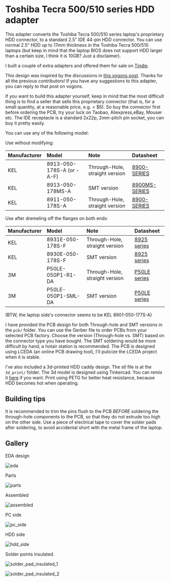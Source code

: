 # Toshiba Tecra 500/510 series HDD adapter

This adapter converts the Toshiba Tecra 500/510 series laptop's proprietary HDD connector, to a standard 2.5" IDE 44-pin HDD connector. You can use normal 2.5" HDD up to 17mm thickness in the Toshiba Tecra 500/510 laptops (but keep in mind that the laptop BIOS does not support HDD larger than a certain size, I think it is 10GB? Just a disclaimer).

I built a couple of extra adapters and offered them for sale on [Tindie](https://www.tindie.com/products/35777/).

This design was inspired by the discussions in [this vogons post](https://www.vogons.org/viewtopic.php?f=46&t=83221). Thanks for all the previous contributors! If you have any suggestions to this adapter, you can reply to that post on vogons.

If you want to build this adapter yourself, keep in mind that the most difficult thing is to find a seller that sells this proprietary connector (that is, for a small quantity, at a reasonable price, e.g. \< $6). So buy the connector first before ordering the PCB, try your luck on Taobao, Aliexpress,eBay, Mouser etc. The IDE receptacle is a standard 2x22p, 2mm-pitch pin socket, you can buy it pretty easily. 

You can use any of the following model:

Use without modifying:

| Manufacturer | Model | Note | Datasheet |
| :---- | :---- | :---- | :---- |
| KEL | 8913-050-178S-A (or \-A-F) | Through-Hole, straight version | [8900-SERIES](https://www.bce.it/wp-content/uploads/2019/06/KEL-8900-SERIES\_BCE.pdf) |
| KEL | 8913-050-178MS-A | SMT version | [8900MS-SERIES](https://www.bce.it/wp-content/uploads/2019/06/KEL-8900MS-SERIES\_BCE.pdf) |
| KEL | 8911-050-178S-A | Through-Hole, straight version | [8900-SERIES](https://www.bce.it/wp-content/uploads/2019/06/KEL-8900-SERIES\_BCE.pdf) |

Use after dremeling off the flanges on both ends:

| Manufacturer | Model | Note | Datasheet |
| :---- | :---- | :---- | :---- |
| KEL | 8931E-050-178S-F | Through-Hole, straight version | [8925 series](https://www.kel.jp/files/topics/490\_ext\_19\_en\_0.pdf) |
| KEL | 8930E-050-178S-F | SMT version | [8925 series](https://www.kel.jp/files/topics/490\_ext\_19\_en\_0.pdf) |
| 3M | P50LE-050P1-R1-DA | Through-Hole, straight version | [P50LE series](https://multimedia.3m.com/mws/media/218453O/3mtm-050-in-low-profile-plug-050-strt-ra-smt-ts1148.pdf) |
| 3M | P50LE-050P1-SML-DA | SMT version | [P50LE series](https://multimedia.3m.com/mws/media/218453O/3mtm-050-in-low-profile-plug-050-strt-ra-smt-ts1148.pdf) |

(BTW, the laptop side's connector seems to be KEL 8901-050-177S-A)

I have provided the PCB design for both Through-hole and SMT versions in the `pcb/` folder. You can use the Gerber file to order PCBs from your selected PCB factory. Choose the version (Through-hole vs. SMT) based on the connector type you have bought. The SMT soldering would be more difficult by hand, a hotair station is recommended. The PCB is designed using LCEDA (an online PCB drawing tool), I'll pulicize the LCEDA project when it is stable.

I've also included a 3d-printed HDD caddy design. The stl file is at the `3d_print/` folder. The 3d model is designed using Tinkercad. You can remix it [here](https://www.tinkercad.com/things/9fCpsQH187o-toshiba-tecra-510cdt-hdd-caddy) if you want. Print using PETG for better heat resistance, because HDD becomes hot when operating.

## Building tips

It is recommended to trim the pins flush to the PCB *BEFORE* soldering the through-hole components to the PCB, so that they do not extrude too high on the other side. Use a piece of electrical tape to cover the solder pads after soldering, to avoid accidental short with the metal frame of the laptop.

## Gallery

EDA design

![eda](/images/eda.jpg)

Parts

![parts](/images/parts.jpg)

Assembled

![assembled](/images/assembled.jpg)

PC side

![pc_side](/images/pc_side.jpg)

HDD side

![hdd_side](/images/hdd_side.jpg)

Solder points insulated.

![solder_pad_insulated_1](/images/solder_pad_insulated_1.jpg)

![solder_pad_insulated_2](/images/solder_pad_insulated_2.jpg)






